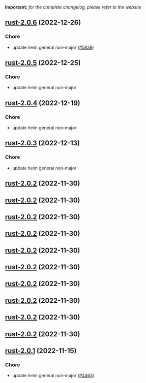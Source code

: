 **Important:**
*for the complete changelog, please refer to the website*




## [rust-2.0.6](https://github.com/truecharts/charts/compare/rustpad-2.0.5...rust-2.0.6) (2022-12-26)

### Chore

- update helm general non-major ([#5839](https://github.com/truecharts/charts/issues/5839))
  
  


## [rust-2.0.5](https://github.com/truecharts/charts/compare/rustpad-2.0.4...rust-2.0.5) (2022-12-25)

### Chore

- update helm general non-major
  
  


## [rust-2.0.4](https://github.com/truecharts/charts/compare/rustpad-2.0.3...rust-2.0.4) (2022-12-19)

### Chore

- update helm general non-major
  
  


## [rust-2.0.3](https://github.com/truecharts/charts/compare/rust-2.0.2...rust-2.0.3) (2022-12-13)

### Chore

- update helm general non-major
  
  


## [rust-2.0.2](https://github.com/truecharts/charts/compare/rust-2.0.1...rust-2.0.2) (2022-11-30)




## [rust-2.0.2](https://github.com/truecharts/charts/compare/rust-2.0.1...rust-2.0.2) (2022-11-30)




## [rust-2.0.2](https://github.com/truecharts/charts/compare/rust-2.0.1...rust-2.0.2) (2022-11-30)




## [rust-2.0.2](https://github.com/truecharts/charts/compare/rust-2.0.1...rust-2.0.2) (2022-11-30)




## [rust-2.0.2](https://github.com/truecharts/charts/compare/rust-2.0.1...rust-2.0.2) (2022-11-30)




## [rust-2.0.2](https://github.com/truecharts/charts/compare/rust-2.0.1...rust-2.0.2) (2022-11-30)




## [rust-2.0.2](https://github.com/truecharts/charts/compare/rust-2.0.1...rust-2.0.2) (2022-11-30)




## [rust-2.0.2](https://github.com/truecharts/charts/compare/rust-2.0.1...rust-2.0.2) (2022-11-30)




## [rust-2.0.2](https://github.com/truecharts/charts/compare/rust-2.0.1...rust-2.0.2) (2022-11-30)




## [rust-2.0.2](https://github.com/truecharts/charts/compare/rust-2.0.1...rust-2.0.2) (2022-11-30)




## [rust-2.0.1](https://github.com/truecharts/charts/compare/rustpad-2.0.0...rust-2.0.1) (2022-11-15)

### Chore

- update helm general non-major ([#4463](https://github.com/truecharts/charts/issues/4463))
  
  
